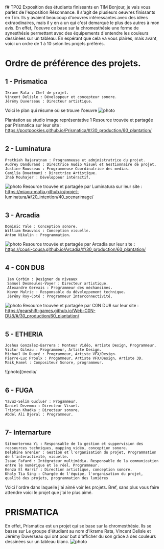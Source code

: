  f# TP02 Exposition des étudiants finissants en TIM
Bonjour, je vais vous parlez de l'exposition Résonnance. Il s'agit de plusieurs oeuvres finissants en Tim. Ils y avaient beaucoup d'oeuvres intéressantes avec des idées extraodinaires, mais il y en a un qui c'est demarqué le plus des autres à mon avis.
En effet, l'oeuvre ce base sur la chromesthésie une forme de synesthésie permettant avec des équipements d'entendre les couleurs dessinées sur un tableau. En espérant que cela va vous plaires, mais avant, voici un 
ordre de 1 à 10 selon les projets préférés.

# Ordre de préférence des projets.

## 1 - Prismatica
 
    Ikrame Rata : Chef de projet.
    Vincent Delisle : Développeur et concepteur sonore. 
    Jérémy Duverseau : Directeur artistique.
   
   Voici le plan qui résume où se trouve l'oeuvre
   ![photo](media/Prismatica_plantation.jpg)

   Plantation au studio image représentative 1
   Resource trouvée et partagée par Prismatica sur leur site :  https://pootpookies.github.io/Prismatica/#/30_production/60_plantation/ 
  
#

## 2 - Luminatura

    Prethiah Rajaratnam : Programmeuse et administratrice du projet.
    Audrey Dandurand : Directrice Audio Visuel et Gestionnaire de projet.
    Justine Rousseau : Programmeuse Coordinatrice des medias.
    Camilia Bouatmani : Directrice Artistique. 
    Ihab Mouhajer : Développeur intéractif.
   
   ![photo](media/Luminatura_plantation.jpg)
     Resource trouvée et partagée par Luminatura sur leur site : https://miaou-mafia.github.io/projet- 
     luminatura/#/20_intention/40_scenarimage/
 
#
## 3 - Arcadia

    Dominic Yale : Conception sonore.
    William Beauvais : Conception visuelle.
    Anton Nikulin : Programmation.

   ![photo](media/Arcadia_implantation.jpg)
   Resource trouvée et partagée par Arcadia sur leur site : https://cousi-cousa.github.io/Arcadia/#/30_production/60_plantation/
#
## 4 - C0N DU8

     Ian Corbin : Designer de niveaux
     Samuel Desmeules-Voyer : Directeur artistique.
     Alexandre Gervais : Programmeur des méchansimes.
     Keven Malric : Responsable du développement technique.
     Jérémy Roy-Coté : Programmeur Interconnectivité.
   
   ![photo](media/Con_Du8_plantation.jpg)
   Resource trouvée et partagée par C0N DU8 sur leur site : https://gearshift-games.github.io/Web-C0N-DU8/#/30_production/60_plantation/
   #
     
## 5 - ETHERIA

    Joshua Gonzalez-Barrera : Monteur Vidéo, Artiste Design, Programmeur.
    Victor Gileau : Programmeur, Artiste Design.
    Michael Un Dupré : Programmeur, Artiste VFX/Design.
    Pierre-Luc Proulx : Progammeur, Artiste VFX/Design, Artiste 3D.
    Maik_Hamel : Compositeur Sonore, programmeur.
    
    
![photo](media/
#
 ## 6 - FUGA

    Yavuz-Selim Gucluer : Progammeur.
    Daniel Dezemma : Directeur Visuel.
    Tristan Khadka : Directeur sonore.
    Abdel Ali Djeral : Programmeur.
    
#
## 7- Internarture 

    Sitmonternna Yi : Responsable de la gestion et suppervision des ressources techniques, mapping vidéo, conception sonore.
    Delphine Grenier : Gestion et l'organisation du projet, Programmation de l'interactivité, visuelle.
    Isaac Fafard : Intégrateur multimédia. Responsable de la communication entre le numérique et le réel. Programmeur.
    Kenza El Harrif : Direction artistique, conception sonore.
    Khaly Tia Sing : Chargée de l'équipe, l'organisation du projet, qualité des projets, programmation des lumières

Voici l'ordre dans laquelle j'ai aimé voir les projets. Bref, sans plus vous faire attendre voici le projet que j'ai le plus aimé.
# PRISMATICA
 En  effet, Prismatica est un projet qui se base sur la chromesthésie. Ils se basse sur  Le groupe d'étudiant au nom d'Ikrame Rata, Vincent Delisle et Jérémy Duverseau qui ont pour but d'afficher du son
 grâce à des couleurs dessinées sur un tableau blanc. ![photo](media/Prismatica.png)


 

 #
